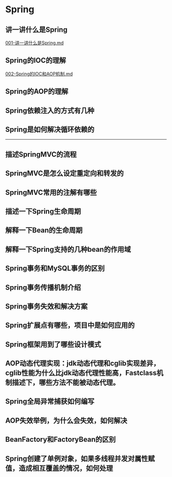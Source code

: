# Spring

## 讲一讲什么是Spring

 [001-讲一讲什么是Spring.md](001-讲一讲什么是Spring.md) 

## Spring的IOC的理解

 [002-Spring的IOC和AOP机制.md](002-Spring的IOC和AOP机制.md) 

## Spring的AOP的理解

## 

## Spring依赖注入的方式有几种

## Spring是如何解决循环依赖的

----

## 描述SpringMVC的流程

## SpringMVC是怎么设定重定向和转发的

## SpringMVC常用的注解有哪些

## 描述一下Spring生命周期

## 解释一下Bean的生命周期

## 解释一下Spring支持的几种bean的作用域

## Spring事务和MySQL事务的区别

## Spring事务传播机制介绍

## Spring事务失效和解决方案

## Spring扩展点有哪些，项目中是如何应用的

## Spring框架用到了哪些设计模式

## AOP动态代理实现：jdk动态代理和cglib实现差异，cglib性能为什么比jdk动态代理性能高，Fastclass机制描述下，哪些方法不能被动态代理。

## Spring全局异常捕获如何编写

## AOP失效举例，为什么会失效，如何解决

## BeanFactory和FactoryBean的区别

## Spring创建了单例对象，如果多线程并发对属性赋值，造成相互覆盖的情况，如何处理



